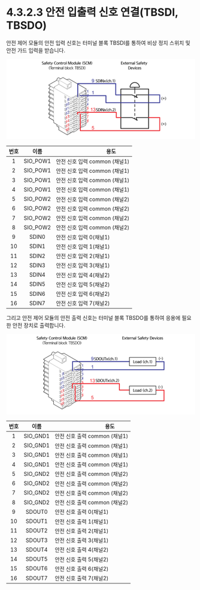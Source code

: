 ﻿# 4.3.2.3 안전 입출력 신호 연결(TBSDI, TBSDO)

안전 제어 모듈의 안전 입력 신호는 터미널 블록 TBSDI를 통하여 비상 정지 스위치 및 안전 가드 입력을 받습니다.

![그림 30 안전 입력 신호 연결(TBSDI)](../../../_assets/image111.png)

| **번호** |   **이름**  | 　　　　　　　**용도**         |
| :----: | :-------: | --------------------- |
|    1   | SIO\_POW1 | 안전 신호 입력 common (채널1) |
|    2   | SIO\_POW1 | 안전 신호 입력 common (채널1) |
|    3   | SIO\_POW1 | 안전 신호 입력 common (채널1) |
|    4   | SIO\_POW1 | 안전 신호 입력 common (채널1) |
|    5   | SIO\_POW2 | 안전 신호 입력 common (채널2) |
|    6   | SIO\_POW2 | 안전 신호 입력 common (채널2) |
|    7   | SIO\_POW2 | 안전 신호 입력 common (채널2) |
|    8   | SIO\_POW2 | 안전 신호 입력 common (채널2) |
|    9   |   SDIN0   | 안전 신호 입력 0(채널1)       |
|   10   |   SDIN1   | 안전 신호 입력 1(채널1)       |
|   11   |   SDIN2   | 안전 신호 입력 2(채널1)       |
|   12   |   SDIN3   | 안전 신호 입력 3(채널1)       |
|   13   |   SDIN4   | 안전 신호 입력 4(채널2)       |
|   14   |   SDIN5   | 안전 신호 입력 5(채널2)       |
|   15   |   SDIN6   | 안전 신호 입력 6(채널2)       |
|   16   |   SDIN7   | 안전 신호 입력 7(채널2)       |

그리고 안전 제어 모듈의 안전 출력 신호는 터미널 블록 TBSDO를 통하여 응용에 필요한 안전 장치로 출력합니다.

![그림 31 안전 출력 신호 연결(TBSDO)](../../../_assets/image112.png)

| **번호** |   **이름**  | 　　　　　　　**용도**         |
| :----: | :-------: | --------------------- |
|    1   | SIO\_GND1 | 안전 신호 출력 common (채널1) |
|    2   | SIO\_GND1 | 안전 신호 출력 common (채널1) |
|    3   | SIO\_GND1 | 안전 신호 출력 common (채널1) |
|    4   | SIO\_GND1 | 안전 신호 출력 common (채널1) |
|    5   | SIO\_GND2 | 안전 신호 출력 common (채널2) |
|    6   | SIO\_GND2 | 안전 신호 출력 common (채널2) |
|    7   | SIO\_GND2 | 안전 신호 출력 common (채널2) |
|    8   | SIO\_GND2 | 안전 신호 출력 common (채널2) |
|    9   |   SDOUT0  | 안전 신호 출력 0(채널1)       |
|   10   |   SDOUT1  | 안전 신호 출력 1(채널1)       |
|   11   |   SDOUT2  | 안전 신호 출력 2(채널1)       |
|   12   |   SDOUT3  | 안전 신호 출력 3(채널1)       |
|   13   |   SDOUT4  | 안전 신호 출력 4(채널2)       |
|   14   |   SDOUT5  | 안전 신호 출력 5(채널2)       |
|   15   |   SDOUT6  | 안전 신호 출력 6(채널2)       |
|   16   |   SDOUT7  | 안전 신호 출력 7(채널2)       |
